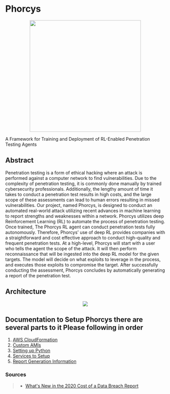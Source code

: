 # Phorcys

<p align="center">
  <img width="350px" height="350px" src="https://github.com/UNHSAILLab/Capstone-Automated-Penetration-Testing/blob/master/images/phorcys_cropped.png" />
</p>

A Framework for Training and Deployment of RL-Enabled Penetration Testing Agents

## Abstract

Penetration testing is a form of ethical hacking where an attack is performed against a computer network to find vulnerabilities. Due to the complexity of penetration testing, it is commonly done manually by trained cybersecurity professionals. Additionally, the lengthy amount of time it takes to conduct a penetration test results in high costs, and the large scope of these assessments can lead to human errors resulting in missed vulnerabilities. Our project, named Phorcys, is designed to conduct an automated real-world attack utilizing recent advances in machine learning to report strengths and weaknesses within a network. Phorcys utilizes deep Reinforcement Learning (RL) to automate the process of penetration testing. Once trained, The Phorcys RL agent can conduct penetration tests fully autonomously. Therefore, Phorcys’ use of deep RL provides companies with a straightforward and cost effective approach to conduct high-quality and frequent penetration tests. At a high-level, Phorcys will start with a user who tells the agent the scope of the attack. It will then perform reconnaissance that will be ingested into the deep RL model for the given targets. The model will decide on what exploits to leverage in the process, and executes those exploits to compromise the target. After successfully conducting the assessment, Phorcys concludes by automatically generating a report of the penetration test.

## Architecture

<p align="center">
  <img src="https://github.com/UNHSAILLab/Capstone-Automated-Penetration-Testing/blob/master/images/phorcys_arch.png">
</p>

## Documentation to Setup Phorcys there are several parts to it Please following in order

1. [AWS CloudFormation](documentation/cloud-formation.md)
2. [Custom AMIs](documentation/custom-ami.md)
3. [Setting up Python](documentation/python.md)
4. [Services to Setup](documentation/services.md)
5. [Report Generation Information](documentation/reporting.md)


### Sources

> - [What's New in the 2020 Cost of a Data Breach Report](https://securityintelligence.com/posts/whats-new-2020-cost-of-a-data-breach-report/)
